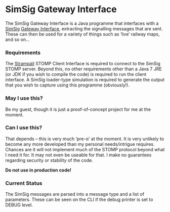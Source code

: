 # SimSig Gateway Interface #

The SimSig Gateway Interface is a Java programme that interfaces with a [SimSig](www.simsig.co.uk) [Gateway Interface](http://www.simsig.co.uk/dokuwiki/doku.php?id=usertrack:interface_gateway), extracting the signalling messages that are sent. These can then be used for a variety of things such as ‘live’ railway maps, and so on…

### Requirements ###

The [Strampáil](https://github.com/Gwasanaethau/Stramp-il) STOMP Client Interface is required to connect to the SimSig STOMP server. Beyond this, no other requirements other than a Java 7 JRE (or JDK if you wish to compile the code) is required to run the client interface. A SimSig loader-type simulation is required to generate the output that you wish to capture using this programme (obviously!).

### May I use this? ###

Be my guest, though it is just a proof-of-concept project for me at the moment.

### Can I use this? ###

That depends – this is very much ‘pre-α’ at the moment. It is very unlikely to become any more developed than my personal needs/intrigue requires. Chances are it will not implement much of the STOMP protocol beyond what I need it for. It may not even be useable for that. I make no guarantees regarding security or stability of the code.

**Do not use in production code!**

### Current Status ###

The SimSig messages are parsed into a message type and a list of parameters. These can be seen on the CLI if the debug printer is set to DEBUG level.
